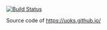 [![Build Status](https://travis-ci.org/uoks/uoks.github.io.svg?branch=source)](https://travis-ci.org/uoks/uoks.github.io)

Source code of https://uoks.github.io/
